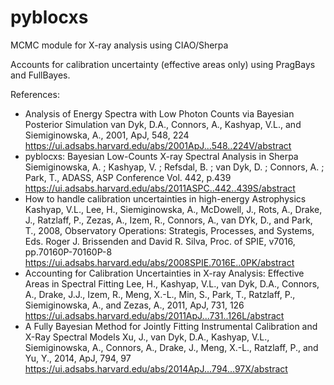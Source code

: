 # pyblocxs
MCMC module for X-ray analysis using CIAO/Sherpa

Accounts for calibration uncertainty (effective areas only) using PragBays and FullBayes.

References:
* Analysis of Energy Spectra with Low Photon Counts via Bayesian Posterior Simulation
  van Dyk, D.A., Connors, A., Kashyap, V.L., and Siemiginowska, A., 2001, ApJ, 548, 224
  https://ui.adsabs.harvard.edu/abs/2001ApJ...548..224V/abstract
* pyblocxs: Bayesian Low-Counts X-ray Spectral Analysis in Sherpa
  Siemiginowska, A. ; Kashyap, V. ; Refsdal, B. ; van Dyk, D. ; Connors, A. ; Park, T., ADASS, ASP Conference Vol. 442, p.439
  https://ui.adsabs.harvard.edu/abs/2011ASPC..442..439S/abstract 
* How to handle calibration uncertainties in high-energy Astrophysics
  Kashyap, V.L., Lee, H., Siemiginowska, A., McDowell, J., Rots, A., Drake, J., Ratzlaff, P., Zezas, A., Izem, R., Connors, A., van DYk, D., and Park, T., 2008, Observatory Operations: Strategis, Processes, and Systems, Eds. Roger J. Brissenden and David R. Silva, Proc. of SPIE, v7016, pp.70160P-70160P-8
  https://ui.adsabs.harvard.edu/abs/2008SPIE.7016E..0PK/abstract
* Accounting for Calibration Uncertainties in X-ray Analysis: Effective Areas in Spectral Fitting
  Lee, H., Kashyap, V.L., van Dyk, D.A., Connors, A., Drake, J.J., Izem, R., Meng, X.-L., Min, S., Park, T., Ratzlaff, P., Siemiginowska, A., and Zezas, A., 2011, ApJ, 731, 126
  https://ui.adsabs.harvard.edu/abs/2011ApJ...731..126L/abstract
* A Fully Bayesian Method for Jointly Fitting Instrumental Calibration and X-Ray Spectral Models
  Xu, J., van Dyk, D.A., Kashyap, V.L., Siemiginowska, A., Connors, A., Drake, J., Meng, X.-L., Ratzlaff, P., and Yu, Y., 2014, ApJ, 794, 97
https://ui.adsabs.harvard.edu/abs/2014ApJ...794...97X/abstract
